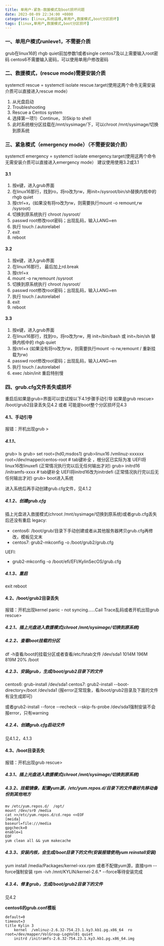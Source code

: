 ```yaml
---
title: 单用户-紧急-救援模式及boot损坏问题
date: 2023-08-09 22:34:00 +0800
categories: [linux,系统运维,单用户,救援模式,boot分区损坏]
tags: [linux,单用户,救援模式,boot分区损坏]
---
```


### 一、单用户模式runleve1，不需要介质
grub在linux16的 rhgb quiet前加参数1或者single
centos7及以上需要输入root密码
centos6不需要输入密码，可以使用单用户修改密码

### 二、救援模式，(rescue mode)需要安装介质
systemctl rescue = systemctl isolate rescue.target(使用这两个命令无需安装介质可以直接进入rescue mode）
1. 从光盘启动
2. Troubleshooting
3. Rescue a Centos system
4. 选择第一项1）Continue，3)Skip to shell
5. 此时系统根分区挂载在/mnt/sysimage/下，可以chroot /mnt/sysimage/切换到原系统

### 三、紧急模式（emergency mode）（不需要安装介质）
systemctl emergency = systemctl isolate emergency.target(使用这两个命令无需安装介质可以直接进入emergency mode）
建议使用使用3.2或3.1

#### 3.1 
1. 按e键，进入grub界面
2. 在linux16那行，找到ro，将ro改为rw，用init=/sysroot/bin/sh替换内核中的 rhgb quiet
3. 按ctrl+x，(如果没有将ro改为rw，则需要执行mount -o remount,rw /sysroot)
4. 切换到原系统执行 chroot /sysroot/
5. passwd root修改root密码；出现乱码，输入LANG=en
6. 执行 touch /.autorelabel
7. exit
8. reboot

#### 3.2
1. 按e键，进入grub界面
2. 在linux16那行， 最后加上rd.break
3. 按ctrl+x
4. mount -o rw,remount /sysroot
5. 切换到原系统执行 chroot /sysroot/
6. passwd root修改root密码；出现乱码，输入LANG=en
7. 执行 touch /.autorelabel
8. exit
9. reboot

#### 3.3 
1. 按e键，进入grub界面
2. 在linux16那行，找到ro，将ro改为rw，用 init=/bin/bash 或 init=/bin/sh 替换内核中的 rhgb quiet
3. 按ctrl+x (如果没有将ro改为rw，则需要执行mount -o rw,remount / 重新挂载为rw)
4. passwd root修改root密码；出现乱码，输入LANG=en
5. 执行 touch /.autorelabel
6. exec /sbin/init 重启特别慢

### 四、grub.cfg文件丢失或损坏
重启后如果是grub>界面可以尝试按以下4.1步骤手动引导
如果是grub rescue>
/boot/grub2目录丢失见4.2 或者 可能是boot整个分区损坏见4.3


#### 4.1、手动引导
报错：开机出现grub >

##### 4.1.1、
grub> ls 
grub> set root=(hd0,msdos1)
grub>linux16 /vmlinuz-xxxxxx  root=/dev/mapper/centos-root # tab键补全 ，根分区已实际为准  UEFI将linux16改linuxefi (正常情况执行完以后无任何输出才对)
grub> initrd16 /initramfs-xxxx # tab键补全  UEFI将initrd16改为initrdefi (正常情况执行完以后无任何输出才对)
grub> boot进入系统

进入系统后再手动创建grub.cfg文件，见4.1.2 

##### 4.1.2、创建grub.cfg
插上光盘进入救援模式(chroot /mnt/sysimage/切换到原系统)或者grub.cfg丢失后还没有重启
legacy:  
- centos6: /boot/grub/目录下手动创建或者从其他服务器拷贝grub.cfg再修改，模板见文末
- centos7: grub2-mkconfig -o /boot/grub2/grub.cfg

UEFI:    
- grub2-mkconfig   -o   /boot/efi/EFI/KylinSecOS/grub.cfg

##### 4.1.3、重启
exit
reboot

#### 4.2、/boot/grub2目录丢失
报错：开机出现kernel panic - not syncing......Cail Trace乱码或者开机出现grub rescue>

##### 4.2.1、插上光盘进入救援模式(chroot /mnt/sysimage/切换到原系统)

##### 4.2.2、查看boot挂载的分区
df  -h查看/boot的挂载分区或者查看/etc/fstab文件
/dev/sda1                 1014M  196M  819M   20% /boot

##### 4.2.3、安装grub，生成/boot/grub2目录下的文件
centos6: grub-install /dev/sda1
centos7: grub2-install --boot-directory=/boot /dev/sda1 (报error正常现象，看/boot/grub2目录及下面的文件有没生成即可)

或者grub2-install --force --recheck --skip-fs-probe /dev/sda1强制安装不会报error，只有warning
##### 4.2.4、创建grub.cfg启动文件
见4.1.2，4.1.3


#### 4.3、/boot目录丢失
报错：开机出现grub rescue>

##### 4.3.1、插上光盘进入救援模式(chroot /mnt/sysimage/切换到原系统)

##### 4.3.2、挂载镜像，配置yum源，/etc/yum.repos.d/目录下的文件最好先移动备份到其他地方
```shell
mv /etc/yum.repos.d/  /opt/
mount /dev/sr0 /media
cat >>/etc/yum.repos.d/cd.repo <<EOF
[meida]
baseurl=file:///media
gpgcheck=0
enable=1
EOF
yum clean all && yum makecache
```

##### 4.3.3、安装内核，会生成/boot目录下的文件(安装报错使用yum reinstall安装)
yum install /media/Packages/kernel-xxx.rpm
或者不配做yum源，直接rpm --force强制安装
rpm -ivh /mnt/KYLIN/kernel-2.6.* --force等待安装完成

##### 4.3.4、修复grub，生成/boot/grub2目录下的文件
见4.2


**centos6的grub.conf模板**
```shell
default=0
timeout=3
title Kylin 3
	kernel	/vmlinuz-2.6.32-754.23.1.ky3.kb1.pg.x86_64	ro	root=/dev/mapper/VolGroup-LogVol01 quiet
	initrd /initramfs-2.6.32-754.23.1.ky3.kb1.pg.x86_64.img
```